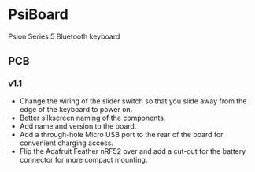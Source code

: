# PsiBoard

Psion Series 5 Bluetooth keyboard

## PCB

### v1.1

- Change the wiring of the slider switch so that you slide away from the edge of the keyboard to power on.
- Better silkscreen naming of the components.
- Add name and version to the board.
- Add a through-hole Micro USB port to the rear of the board for convenient charging access.
- Flip the Adafruit Feather nRF52 over and add a cut-out for the battery connector for more compact mounting.
